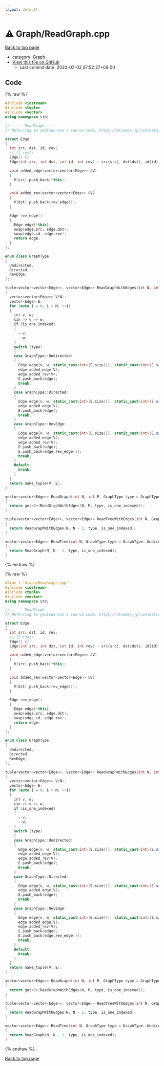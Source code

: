 ```yaml
---
layout: default
---
```


<!-- mathjax config similar to math.stackexchange -->
<script type="text/javascript" async
  src="https://cdnjs.cloudflare.com/ajax/libs/mathjax/2.7.5/MathJax.js?config=TeX-MML-AM_CHTML">
</script>
<script type="text/x-mathjax-config">
  MathJax.Hub.Config({
    TeX: { equationNumbers: { autoNumber: "AMS" }},
    tex2jax: {
      inlineMath: [ ['$','$'] ],
      processEscapes: true
    },
    "HTML-CSS": { matchFontHeight: false },
    displayAlign: "left",
    displayIndent: "2em"
  });
</script>

<script type="text/javascript" src="https://cdnjs.cloudflare.com/ajax/libs/jquery/3.4.1/jquery.min.js"></script>
<script src="https://cdn.jsdelivr.net/npm/jquery-balloon-js@1.1.2/jquery.balloon.min.js" integrity="sha256-ZEYs9VrgAeNuPvs15E39OsyOJaIkXEEt10fzxJ20+2I=" crossorigin="anonymous"></script>
<script type="text/javascript" src="../../assets/js/copy-button.js"></script>
<link rel="stylesheet" href="../../assets/css/copy-button.css" />


# :warning: Graph/ReadGraph.cpp

<a href="../../index.html">Back to top page</a>

* category: <a href="../../index.html#4cdbd2bafa8193091ba09509cedf94fd">Graph</a>
* <a href="{{ site.github.repository_url }}/blob/master/Graph/ReadGraph.cpp">View this file on GitHub</a>
    - Last commit date: 2020-07-02 07:52:27+09:00




## Code

<a id="unbundled"></a>
{% raw %}
```cpp
#include <iostream>
#include <tuple>
#include <vector>
using namespace std;

// ----- ReadGraph -----
// Referring to ymatsux-san's source code: https://atcoder.jp/contests/abc138/submissions/7016619

struct Edge
{
  int src, dst, id, rev;
  // ll cost;
  Edge() {}
  Edge(int src, int dst, int id, int rev) : src{src}, dst{dst}, id{id}, rev{rev} {}

  void added_edge(vector<vector<Edge>> &V)
  {
    V[src].push_back(*this);
  }

  void added_rev(vector<vector<Edge>> &V)
  {
    V[dst].push_back(rev_edge());
  }

  Edge rev_edge()
  {
    Edge edge{*this};
    swap(edge.src, edge.dst);
    swap(edge.id, edge.rev);
    return edge;
  }
};

enum class GraphType
{
  Undirected,
  Directed,
  RevEdge,
};

tuple<vector<vector<Edge>>, vector<Edge>> ReadGraphWithEdges(int N, int M, GraphType type = GraphType::Undirected, bool is_one_indexed = true)
{
  vector<vector<Edge>> V(N);
  vector<Edge> E;
  for (auto i = 0; i < M; ++i)
  {
    int v, w;
    cin >> v >> w;
    if (is_one_indexed)
    {
      --v;
      --w;
    }
    switch (type)
    {
    case GraphType::Undirected:
    {
      Edge edge{v, w, static_cast<int>(E.size()), static_cast<int>(E.size())};
      edge.added_edge(V);
      edge.added_rev(V);
      E.push_back(edge);
      break;
    }
    case GraphType::Directed:
    {
      Edge edge{v, w, static_cast<int>(E.size()), static_cast<int>(E.size())};
      edge.added_edge(V);
      E.push_back(edge);
      break;
    }
    case GraphType::RevEdge:
    {
      Edge edge{v, w, static_cast<int>(E.size()), static_cast<int>(E.size()) + 1};
      edge.added_edge(V);
      edge.added_rev(V);
      E.push_back(edge);
      E.push_back(edge.rev_edge());
      break;
    }
    default:
      break;
    }
  }
  return make_tuple(V, E);
}

vector<vector<Edge>> ReadGraph(int N, int M, GraphType type = GraphType::Undirected, bool is_one_indexed = true)
{
  return get<0>(ReadGraphWithEdges(N, M, type, is_one_indexed));
}

tuple<vector<vector<Edge>>, vector<Edge>> ReadTreeWithEdges(int N, GraphType type = GraphType::Undirected, bool is_one_indexed = true)
{
  return ReadGraphWithEdges(N, N - 1, type, is_one_indexed);
}

vector<vector<Edge>> ReadTree(int N, GraphType type = GraphType::Undirected, bool is_one_indexed = true)
{
  return ReadGraph(N, N - 1, type, is_one_indexed);
}

```
{% endraw %}

<a id="bundled"></a>
{% raw %}
```cpp
#line 1 "Graph/ReadGraph.cpp"
#include <iostream>
#include <tuple>
#include <vector>
using namespace std;

// ----- ReadGraph -----
// Referring to ymatsux-san's source code: https://atcoder.jp/contests/abc138/submissions/7016619

struct Edge
{
  int src, dst, id, rev;
  // ll cost;
  Edge() {}
  Edge(int src, int dst, int id, int rev) : src{src}, dst{dst}, id{id}, rev{rev} {}

  void added_edge(vector<vector<Edge>> &V)
  {
    V[src].push_back(*this);
  }

  void added_rev(vector<vector<Edge>> &V)
  {
    V[dst].push_back(rev_edge());
  }

  Edge rev_edge()
  {
    Edge edge{*this};
    swap(edge.src, edge.dst);
    swap(edge.id, edge.rev);
    return edge;
  }
};

enum class GraphType
{
  Undirected,
  Directed,
  RevEdge,
};

tuple<vector<vector<Edge>>, vector<Edge>> ReadGraphWithEdges(int N, int M, GraphType type = GraphType::Undirected, bool is_one_indexed = true)
{
  vector<vector<Edge>> V(N);
  vector<Edge> E;
  for (auto i = 0; i < M; ++i)
  {
    int v, w;
    cin >> v >> w;
    if (is_one_indexed)
    {
      --v;
      --w;
    }
    switch (type)
    {
    case GraphType::Undirected:
    {
      Edge edge{v, w, static_cast<int>(E.size()), static_cast<int>(E.size())};
      edge.added_edge(V);
      edge.added_rev(V);
      E.push_back(edge);
      break;
    }
    case GraphType::Directed:
    {
      Edge edge{v, w, static_cast<int>(E.size()), static_cast<int>(E.size())};
      edge.added_edge(V);
      E.push_back(edge);
      break;
    }
    case GraphType::RevEdge:
    {
      Edge edge{v, w, static_cast<int>(E.size()), static_cast<int>(E.size()) + 1};
      edge.added_edge(V);
      edge.added_rev(V);
      E.push_back(edge);
      E.push_back(edge.rev_edge());
      break;
    }
    default:
      break;
    }
  }
  return make_tuple(V, E);
}

vector<vector<Edge>> ReadGraph(int N, int M, GraphType type = GraphType::Undirected, bool is_one_indexed = true)
{
  return get<0>(ReadGraphWithEdges(N, M, type, is_one_indexed));
}

tuple<vector<vector<Edge>>, vector<Edge>> ReadTreeWithEdges(int N, GraphType type = GraphType::Undirected, bool is_one_indexed = true)
{
  return ReadGraphWithEdges(N, N - 1, type, is_one_indexed);
}

vector<vector<Edge>> ReadTree(int N, GraphType type = GraphType::Undirected, bool is_one_indexed = true)
{
  return ReadGraph(N, N - 1, type, is_one_indexed);
}

```
{% endraw %}

<a href="../../index.html">Back to top page</a>

